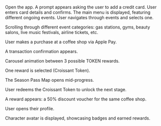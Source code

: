Open the app.
A prompt appears asking the user to add a credit card.
User enters card details and confirms.
The main menu is displayed, featuring different ongoing events.
User navigates through events and selects one.


Scrolling through different event categories: gas stations, gyms, beauty salons, live music festivals, airline tickets, etc.

User makes a purchase at a coffee shop via Apple Pay.

A transaction confirmation appears.

Carousel animation between 3 possible TOKEN rewards.

One reward is selected (Croissant Token).

The Season Pass Map opens mid-progress.

User redeems the Croissant Token to unlock the next stage.

A reward appears: a 50% discount voucher for the same coffee shop.

User opens their profile.

Character avatar is displayed, showcasing badges and earned rewards.